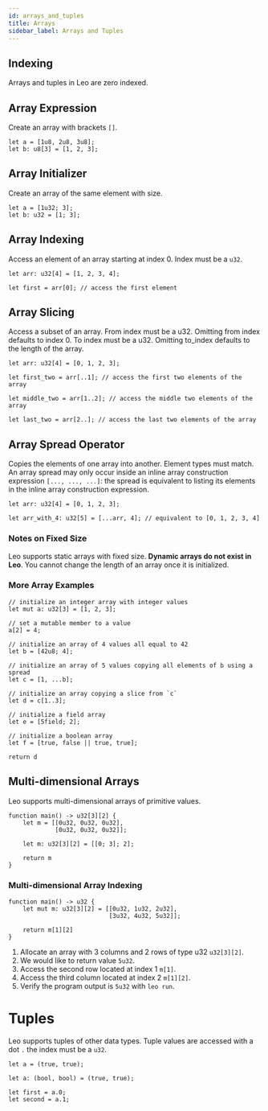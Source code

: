 ```yaml
---
id: arrays_and_tuples
title: Arrays
sidebar_label: Arrays and Tuples
---
```


## Indexing
Arrays and tuples in Leo are zero indexed.

## Array Expression
Create an array with brackets `[]`.

```leo
let a = [1u8, 2u8, 3u8];
let b: u8[3] = [1, 2, 3];
```

## Array Initializer
Create an array of the same element with size.

```leo
let a = [1u32; 3];
let b: u32 = [1; 3];
```

## Array Indexing

Access an element of an array starting at index 0. Index must be a `u32`.
```leo
let arr: u32[4] = [1, 2, 3, 4];

let first = arr[0]; // access the first element
```

## Array Slicing
Access a subset of an array. 
From index must be a u32. Omitting from index defaults to index 0.
To index must be a u32. Omitting to_index defaults to the length of the array.

```leo
let arr: u32[4] = [0, 1, 2, 3];

let first_two = arr[..1]; // access the first two elements of the array

let middle_two = arr[1..2]; // access the middle two elements of the array

let last_two = arr[2..]; // access the last two elements of the array
```

## Array Spread Operator
Copies the elements of one array into another. Element types must match.
An array spread may only occur inside an inline array construction expression `[..., ..., ...]`:
the spread is equivalent to listing its elements in the inline array construction expression.

```leo
let arr: u32[4] = [0, 1, 2, 3];

let arr_with_4: u32[5] = [...arr, 4]; // equivalent to [0, 1, 2, 3, 4]
```

### Notes on Fixed Size
Leo supports static arrays with fixed size. 
**Dynamic arrays do not exist in Leo**. 
You cannot change the length of an array once it is initialized.

### More Array Examples

```leo
// initialize an integer array with integer values
let mut a: u32[3] = [1, 2, 3];

// set a mutable member to a value
a[2] = 4;

// initialize an array of 4 values all equal to 42
let b = [42u8; 4];

// initialize an array of 5 values copying all elements of b using a spread
let c = [1, ...b];

// initialize an array copying a slice from `c`
let d = c[1..3];

// initialize a field array
let e = [5field; 2];

// initialize a boolean array
let f = [true, false || true, true];

return d
```

## Multi-dimensional Arrays

Leo supports multi-dimensional arrays of primitive values.

```leo
function main() -> u32[3][2] {
    let m = [[0u32, 0u32, 0u32], 
             [0u32, 0u32, 0u32]];

    let m: u32[3][2] = [[0; 3]; 2];

    return m
}
```

### Multi-dimensional Array Indexing

```leo
function main() -> u32 {
    let mut m: u32[3][2] = [[0u32, 1u32, 2u32],
                            [3u32, 4u32, 5u32]];

    return m[1][2]
}
```
1. Allocate an array with 3 columns and 2 rows of type u32 `u32[3][2]`. 
2. We would like to return value `5u32`.
3. Access the second row located at index 1 `m[1]`.
4. Access the third column located at index 2 `m[1][2]`.
5. Verify the program output is `5u32` with `leo run`.

# Tuples
Leo supports tuples of other data types.
Tuple values are accessed with a dot `.` the index must be a `u32`.

```leo
let a = (true, true);

let a: (bool, bool) = (true, true);

let first = a.0;
let second = a.1;
```
